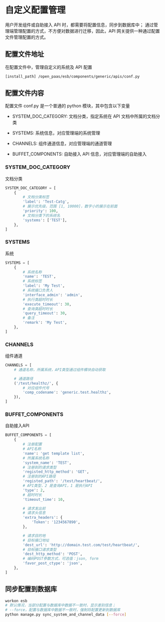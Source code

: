 # 自定义配置管理

用户开发组件或自助接入 API 时，都需要将配置信息，同步到数据库中； 通过管理端管理配置的方式，不方便对数据进行迁移，因此，API 网关提供一种通过配置文件管理配置的方式。

## 配置文件地址

在配置文件中，管理自定义的系统及 API 配置

```bash
[install_path] /open_paas/esb/components/generic/apis/conf.py
```

## 配置文件内容

配置文件 conf.py 是一个普通的 python 模块，其中包含以下变量

- SYSTEM_DOC_CATEGORY: 文档分类，指定系统在 API 文档中所属的文档分类

- SYSTEMS: 系统信息，对应管理端的系统管理

- CHANNELS: 组件通道信息，对应管理端的通道管理

- BUFFET_COMPONENTS: 自助接入 API 信息，对应管理端的自助接入

### SYSTEM_DOC_CATEGORY

文档分类
```python
SYSTEM_DOC_CATEGORY = [
    {
        # 文档分类标签
        'label': 'Test-Catg',
        # 展示优先级，范围 [1, 10000]，数字小的展示在前面
        'priority': 100,
        # 文档分类下的系统名
        'systems': ['TEST'],
    },
]
```

### SYSTEMS

系统
```python
SYSTEMS = [
    {
        # 系统名称
        'name': 'TEST',
        # 系统标签
        'label': 'My Test',
        # 系统接口负责人
        'interface_admin': 'admin',
        # 执行类超时时长
        'execute_timeout': 30,
        # 查询类超时时长
        'query_timeout': 30,
        # 备注
        'remark': 'My Test',
    },
]
```

### CHANNELS

组件通道
```python
CHANNELS = [
    # 通道名称，所属系统，API类型通过组件模块自动获取

    # 通道路径
    ('/test/healthz/', {
        # 对应组件代号
        'comp_codename': 'generic.test.healthz',
    }),
]
```

### BUFFET_COMPONENTS

自助接入API
```python
BUFFET_COMPONENTS = [
    {
        # 注册配置
        # API名称
        'name': 'get template list',
        # 所属系统名称
        'system_name': 'TEST',
        # 注册到的请求类型
        'registed_http_method': 'GET',
        # 注册到的API路径
        'registed_path': '/test/heartbeat/',
        # API类型，2 是查询API，1 是执行API
        'type': 2,  
        # 超时时长
        'timeout_time': 10,

        # 请求发出前
        # 请求头信息
        'extra_headers': {
            'Token': '1234567890',
        },

        # 请求目的地
        # 目标接口地址
        'dest_url': 'http://domain.test.com/test/heartbeat/',
        # 目标接口请求类型
        'dest_http_method': 'POST',
        # 编码POST参数方式，可选值：json, form
        'favor_post_ctype': 'json',
    },
]
```

## 同步配置到数据库
```bash
workon esb
# 默认情况，当部分配置与数据库中数据不一致时，显示差别信息；
# --force，配置与数据库中数据不一致时，强制将配置更新到数据库
python manage.py sync_system_and_channel_data [--force]
```
